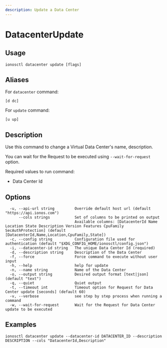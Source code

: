 ```yaml
---
description: Update a Data Center
---
```


# DatacenterUpdate

## Usage

```text
ionosctl datacenter update [flags]
```

## Aliases

For `datacenter` command:

```text
[d dc]
```

For `update` command:

```text
[u up]
```

## Description

Use this command to change a Virtual Data Center's name, description.

You can wait for the Request to be executed using `--wait-for-request` option.

Required values to run command:

* Data Center Id

## Options

```text
  -u, --api-url string         Override default host url (default "https://api.ionos.com")
      --cols strings           Set of columns to be printed on output 
                               Available columns: [DatacenterId Name Location State Description Version Features CpuFamily SecAuthProtection] (default [DatacenterId,Name,Location,CpuFamily,State])
  -c, --config string          Configuration file used for authentication (default "$XDG_CONFIG_HOME/ionosctl/config.json")
  -i, --datacenter-id string   The unique Data Center Id (required)
  -d, --description string     Description of the Data Center
  -f, --force                  Force command to execute without user input
  -h, --help                   help for update
  -n, --name string            Name of the Data Center
  -o, --output string          Desired output format [text|json] (default "text")
  -q, --quiet                  Quiet output
  -t, --timeout int            Timeout option for Request for Data Center update [seconds] (default 60)
  -v, --verbose                see step by step process when running a command
  -w, --wait-for-request       Wait for the Request for Data Center update to be executed
```

## Examples

```text
ionosctl datacenter update --datacenter-id DATACENTER_ID --description DESCRIPTION --cols "DatacenterId,Description"
```

